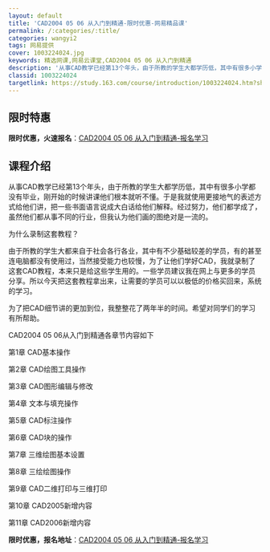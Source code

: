 ```yaml
---
layout: default
title: 'CAD2004 05 06 从入门到精通-限时优惠-网易精品课'
permalink: /:categories/:title/
categories: wangyi2
tags: 网易提供
cover: 1003224024.jpg
keywords: 精选网课,网易云课堂,CAD2004 05 06 从入门到精通
description: '从事CAD教学已经第13个年头，由于所教的学生大都学历低，其中有很多小学都没有毕业，刚开始的时候讲课他们根本就听不懂。于'
classid: 1003224024
targetlink: https://study.163.com/course/introduction/1003224024.htm?share=1&shareId=1025206652&utm_campaign=share&utm_medium=iphoneShare&utm_source=&utm_u=1025206652
---
```


## 限时特惠

**限时优惠，火速报名**：[CAD2004 05 06 从入门到精通-报名学习](https://study.163.com/course/introduction/1003224024.htm?share=1&shareId=1025206652&utm_campaign=share&utm_medium=iphoneShare&utm_source=&utm_u=1025206652)

## 课程介绍

从事CAD教学已经第13个年头，由于所教的学生大都学历低，其中有很多小学都没有毕业，刚开始的时候讲课他们根本就听不懂。于是我就使用更接地气的表述方式给他们讲，把一些书面语言说成大白话给他们解释。经过努力，他们都学成了，虽然他们都从事不同的行业，但我认为他们画的图绝对是一流的。

为什么录制这套教程？

由于所教的学生大都来自于社会各行各业，其中有不少基础较差的学员，有的甚至连电脑都没有使用过，当然接受能力也较慢，为了让他们学好CAD，我就录制了这套CAD教程，本来只是给这些学生用的。一些学员建议我在网上与更多的学员分享。所以今天把这套教程拿出来，让需要的学员可以以极低的价格买回来，系统的学习。

为了把CAD细节讲的更加到位，我整整花了两年半的时间。希望对同学们的学习有所帮助。

CAD2004 05 06从入门到精通各章节内容如下

第1章    CAD基本操作

第2章    CAD绘图工具操作

第3章    CAD图形编辑与修改

第4章    文本与填充操作

第5章    CAD标注操作

第6章    CAD块的操作

第7章    三维绘图基本设置

第8章    三绘绘图操作

第9章    CAD二维打印与三维打印

第10章  CAD2005新增内容

第11章  CAD2006新增内容

**限时优惠，报名地址**：[CAD2004 05 06 从入门到精通-报名学习](https://study.163.com/course/introduction/1003224024.htm?share=1&shareId=1025206652&utm_campaign=share&utm_medium=iphoneShare&utm_source=&utm_u=1025206652)

